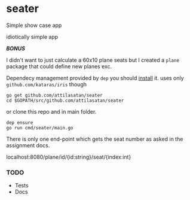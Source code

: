 # seater
Simple show case app

idiotically simple app


***BONUS***

I didn't want to just calculate a 60x10 plane seats but I created a `plane` package that could define new planes exc.

Dependecy management provided by `dep` you should [install](https://github.com/golang/dep/) it.
uses only `github.com/kataras/iris` though

```
go get github.com/attilasatan/seater
cd $GOPATH/src/github.com/attilasatan/seater
```
or clone this repo and in main folder. 
```
dep ensure
go run cmd/seater/main.go
```

There is only one end-point which gets the seat number as asked in the assignment docs.

localhost:8080/plane/id/{id:string}/seat/{index:int}

### TODO

- Tests
- Docs

